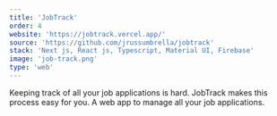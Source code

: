 ```yaml
---
title: 'JobTrack'
order: 4
website: 'https://jobtrack.vercel.app/'
source: 'https://github.com/jrussumbrella/jobtrack'
stack: 'Next js, React js, Typescript, Material UI, Firebase'
image: 'job-track.png'
type: 'web'
---
```


Keeping track of all your job applications is hard. JobTrack makes this process easy for you. A web app to manage all your job applications.
